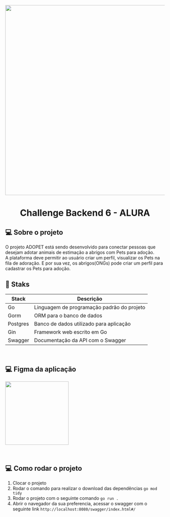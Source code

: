 <div>
<p align="center">
<a href="https://www.alura.com.br/">
<img src="https://i.ytimg.com/vi/d1zJ5LPnAcg/maxresdefault.jpg" width="600"/>
</a>
</p>
</div>

<div>
<h1 align="center"> Challenge Backend 6  - ALURA </h1>
</div>

## 💻 **Sobre o projeto**
O projeto ADOPET está sendo desenvolvido para conectar pessoas que desejam adotar animais de estimação a abrigos com Pets para adoção. <br>
A plataforma deve permitir ao usuário criar um perfil, visualizar os Pets na fila de adoração. E por sua vez, os abrigos(ONGs) pode criar um perfil para cadastrar os Pets para adoção. <br>

## 🔧 **Staks**
| Stack | Descrição                                                     |
| ---------- | -------------------------------------------------------- |
| Go | Linguagem de programação padrão do projeto                       |
| Gorm | ORM para o banco de dados                                      |
| Postgres | Banco de dados utilizado para aplicação                    |
| Gin | Framework web escrito em Go                                     |
| Swagger | Documentação da API com o Swagger                                              |
<br>

## 💻 **Figma da aplicação**

<div>
<p>
 <a href="https://www.figma.com/file/TlfkDoIu8uyjZNla1T8TpH/Challenge---Adopet?node-id=518-11&t=41xluV4oJyX4ARID-0">
 <img src="https://quolum.com/blog/wp-content/uploads/2023/01/coverimage.png" width="200" />
</a>
</p>
</div>
<br>


## 💻 **Como rodar o projeto**

1. Clocar o projeto
2. Rodar o comando para realizar o download das dependências `go mod tidy`
3. Rodar o projeto com o seguinte comando `go run .`
4. Abrir o navegador da sua preferencia, acessar o swagger com o seguinte link `http://localhost:8080/swagger/index.html#/`
